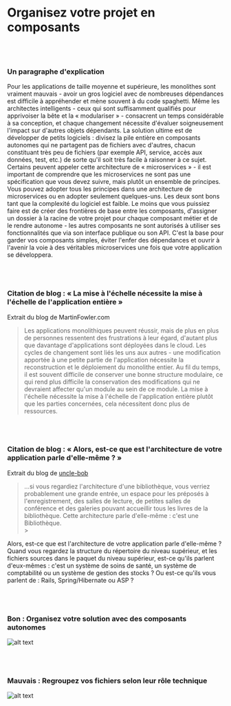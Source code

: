 # Organisez votre projet en composants

<br/><br/>

### Un paragraphe d'explication

Pour les applications de taille moyenne et supérieure, les monolithes sont vraiment mauvais - avoir un gros logiciel avec de nombreuses dépendances est difficile à appréhender et mène souvent à du code spaghetti. Même les architectes intelligents - ceux qui sont suffisamment qualifiés pour apprivoiser la bête et la « modulariser » - consacrent un temps considérable à sa conception, et chaque changement nécessite d'évaluer soigneusement l'impact sur d'autres objets dépendants. La solution ultime est de développer de petits logiciels : divisez la pile entière en composants autonomes qui ne partagent pas de fichiers avec d'autres, chacun constituant très peu de fichiers (par exemple API, service, accès aux données, test, etc.) de sorte qu'il soit très facile à raisonner à ce sujet. Certains peuvent appeler cette architecture de « microservices » - il est important de comprendre que les microservices ne sont pas une spécification que vous devez suivre, mais plutôt un ensemble de principes. Vous pouvez adopter tous les principes dans une architecture de microservices ou en adopter seulement quelques-uns. Les deux sont bons tant que la complexité du logiciel est faible. Le moins que vous puissiez faire est de créer des frontières de base entre les composants, d'assigner un dossier à la racine de votre projet pour chaque composant métier et de le rendre autonome - les autres composants ne sont autorisés à utiliser ses fonctionnalités que via son interface publique ou son API. C'est la base pour garder vos composants simples, éviter l'enfer des dépendances et ouvrir à l'avenir la voie à des véritables microservices une fois que votre application se développera.

<br/><br/>

### Citation de blog : « La mise à l'échelle nécessite la mise à l'échelle de l'application entière »

 Extrait du blog de MartinFowler.com

> Les applications monolithiques peuvent réussir, mais de plus en plus de personnes ressentent des frustrations à leur égard, d'autant plus que davantage d'applications sont déployées dans le cloud. Les cycles de changement sont liés les uns aux autres - une modification apportée à une petite partie de l'application nécessite la reconstruction et le déploiement du monolithe entier. Au fil du temps, il est souvent difficile de conserver une bonne structure modulaire, ce qui rend plus difficile la conservation des modifications qui ne devraient affecter qu'un module au sein de ce module. La mise à l'échelle nécessite la mise à l'échelle de l'application entière plutôt que les parties concernées, cela nécessitent donc plus de ressources.

<br/><br/>

### Citation de blog : « Alors, est-ce que est l'architecture de votre application parle d'elle-même ? »

 Extrait du blog de [uncle-bob](https://8thlight.com/blog/uncle-bob/2011/09/30/Screaming-Architecture.html)

> ...si vous regardiez l'architecture d'une bibliothèque, vous verriez probablement une grande entrée, un espace pour les préposés à l'enregistrement, des salles de lecture, de petites salles de conférence et des galeries pouvant accueillir tous les livres de la bibliothèque. Cette architecture parle d'elle-même : c'est une Bibliothèque.<br/>>

Alors, est-ce que est l'architecture de votre application parle d'elle-même ? Quand vous regardez la structure du répertoire du niveau supérieur, et les fichiers sources dans le paquet du niveau supérieur, est-ce qu'ils parlent d'eux-mêmes : c'est un système de soins de santé, un système de comptabilité ou un système de gestion des stocks ? Ou est-ce qu'ils vous parlent de : Rails, Spring/Hibernate ou ASP ?

<br/><br/>

### Bon : Organisez votre solution avec des composants autonomes

![alt text](https://github.com/goldbergyoni/nodebestpractices/blob/master/assets/images/structurebycomponents.PNG "Solution d'organisation par composants")

<br/><br/>

### Mauvais : Regroupez vos fichiers selon leur rôle technique

![alt text](https://github.com/goldbergyoni/nodebestpractices/blob/master/assets/images/structurebyroles.PNG "Solution d'organisation par rôles techniques")
